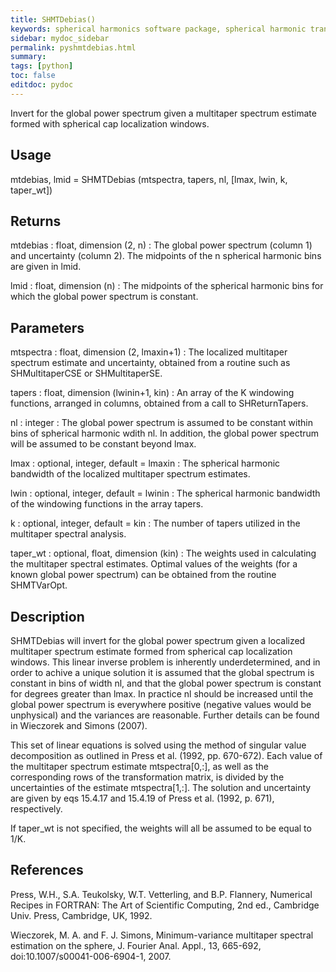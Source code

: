 ```yaml
---
title: SHMTDebias()
keywords: spherical harmonics software package, spherical harmonic transform, legendre functions, multitaper spectral analysis, Python, gravity, magnetic field
sidebar: mydoc_sidebar
permalink: pyshmtdebias.html
summary:
tags: [python]
toc: false
editdoc: pydoc
---
```


Invert for the global power spectrum given a multitaper spectrum estimate formed with spherical cap localization windows.

## Usage

mtdebias, lmid = SHMTDebias (mtspectra, tapers, nl, [lmax, lwin, k, taper_wt])

## Returns

mtdebias : float, dimension (2, n)
:   The global power spectrum (column 1) and uncertainty (column 2). The midpoints of the n spherical harmonic bins are given in lmid.

lmid : float, dimension (n)
:   The midpoints of the spherical harmonic bins for which the global power spectrum is constant.

## Parameters

mtspectra : float, dimension (2, lmaxin+1)
:   The localized multitaper spectrum estimate and uncertainty, obtained from a routine such as SHMultitaperCSE or SHMultitaperSE.

tapers : float, dimension (lwinin+1, kin)
:   An array of the K windowing functions, arranged in columns, obtained from a call to SHReturnTapers.

nl : integer
:   The global power spectrum is assumed to be constant within bins of spherical harmonic wdith nl. In addition, the global power spectrum will be assumed to be constant beyond lmax.

lmax : optional, integer, default = lmaxin
:   The spherical harmonic bandwidth of the localized multitaper spectrum estimates.

lwin : optional, integer, default = lwinin
:   The spherical harmonic bandwidth of the windowing functions in the array tapers.

k : optional, integer, default = kin
:   The number of tapers utilized in the multitaper spectral analysis.

taper_wt : optional, float, dimension (kin)
:   The weights used in calculating the multitaper spectral estimates. Optimal values of the weights (for a known global power spectrum) can be obtained from the routine SHMTVarOpt.

## Description

SHMTDebias will invert for the global power spectrum given a localized multitaper spectrum estimate formed from spherical cap localization windows. This linear inverse problem is inherently underdetermined, and in order to achive a unique solution it is assumed that the global spectrum is constant in bins of width nl, and that the global power spectrum is constant for degrees greater than lmax. In practice nl should be increased until the global power spectrum is everywhere positive (negative values would be unphysical) and the variances are reasonable. Further details can be found in Wieczorek and Simons (2007).

This set of linear equations is solved using the method of singular value decomposition as outlined in Press et al. (1992, pp. 670-672). Each value of the multitaper spectrum estimate mtspectra[0,:], as well as the corresponding rows of the transformation matrix, is divided by the uncertainties of the estimate mtspectra[1,:]. The solution and uncertainty are given by eqs 15.4.17 and 15.4.19 of Press et al. (1992, p. 671), respectively.

If taper_wt is not specified, the weights will all be assumed to be equal to 1/K.

## References

Press, W.H., S.A. Teukolsky, W.T. Vetterling, and B.P. Flannery, Numerical Recipes in FORTRAN: The Art of Scientific Computing, 2nd ed., Cambridge Univ. Press, Cambridge, UK, 1992.

Wieczorek, M. A. and F. J. Simons, Minimum-variance multitaper spectral estimation on the sphere, J. Fourier Anal. Appl., 13, 665-692, doi:10.1007/s00041-006-6904-1, 2007.
